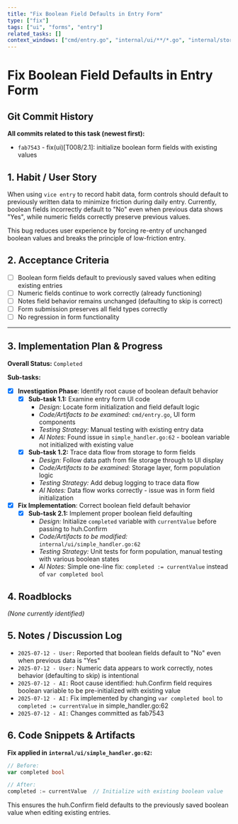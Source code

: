 ```yaml
---
title: "Fix Boolean Field Defaults in Entry Form"
type: ["fix"]
tags: ["ui", "forms", "entry"]
related_tasks: []
context_windows: ["cmd/entry.go", "internal/ui/**/*.go", "internal/storage/**/*.go"]
---
```


# Fix Boolean Field Defaults in Entry Form

## Git Commit History

**All commits related to this task (newest first):**

- `fab7543` - fix(ui)[T008/2.1]: initialize boolean form fields with existing values

## 1. Habit / User Story

When using `vice entry` to record habit data, form controls should default to previously written data to minimize friction during daily entry. Currently, boolean fields incorrectly default to "No" even when previous data shows "Yes", while numeric fields correctly preserve previous values.

This bug reduces user experience by forcing re-entry of unchanged boolean values and breaks the principle of low-friction entry.

## 2. Acceptance Criteria

- [ ] Boolean form fields default to previously saved values when editing existing entries
- [ ] Numeric fields continue to work correctly (already functioning)
- [ ] Notes field behavior remains unchanged (defaulting to skip is correct)
- [ ] Form submission preserves all field types correctly
- [ ] No regression in form functionality

---
## 3. Implementation Plan & Progress

**Overall Status:** `Completed`

**Sub-tasks:**

- [x] **Investigation Phase**: Identify root cause of boolean default behavior
  - [x] **Sub-task 1.1:** Examine entry form UI code
    - *Design:* Locate form initialization and field default logic
    - *Code/Artifacts to be examined:* `cmd/entry.go`, UI form components
    - *Testing Strategy:* Manual testing with existing entry data
    - *AI Notes:* Found issue in `simple_handler.go:62` - boolean variable not initialized with existing value
  - [x] **Sub-task 1.2:** Trace data flow from storage to form fields
    - *Design:* Follow data path from file storage through to UI display
    - *Code/Artifacts to be examined:* Storage layer, form population logic
    - *Testing Strategy:* Add debug logging to trace data flow
    - *AI Notes:* Data flow works correctly - issue was in form field initialization

- [x] **Fix Implementation**: Correct boolean field default behavior
  - [x] **Sub-task 2.1:** Implement proper boolean field defaulting
    - *Design:* Initialize `completed` variable with `currentValue` before passing to huh.Confirm
    - *Code/Artifacts to be modified:* `internal/ui/simple_handler.go:62`
    - *Testing Strategy:* Unit tests for form population, manual testing with various boolean states
    - *AI Notes:* Simple one-line fix: `completed := currentValue` instead of `var completed bool`

## 4. Roadblocks

*(None currently identified)*

## 5. Notes / Discussion Log

- `2025-07-12 - User:` Reported that boolean fields default to "No" even when previous data is "Yes"
- `2025-07-12 - User:` Numeric data appears to work correctly, notes behavior (defaulting to skip) is intentional
- `2025-07-12 - AI:` Root cause identified: huh.Confirm field requires boolean variable to be pre-initialized with existing value
- `2025-07-12 - AI:` Fix implemented by changing `var completed bool` to `completed := currentValue` in simple_handler.go:62
- `2025-07-12 - AI:` Changes committed as fab7543

## 6. Code Snippets & Artifacts

**Fix applied in `internal/ui/simple_handler.go:62`:**

```go
// Before:
var completed bool

// After: 
completed := currentValue  // Initialize with existing boolean value
```

This ensures the huh.Confirm field defaults to the previously saved boolean value when editing existing entries.